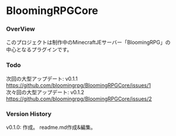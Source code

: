 # BloomingRPGCore
### OverView
このプロジェクトは制作中のMinecraftJEサーバー「BloomingRPG」の  
中心となるプラグインです。  

### Todo
次回の大型アップデート: v0.1.1  
https://github.com/bloomingrpg/BloomingRPGCore/issues/1  
次々回の大型アップデート: v0.1.2  
https://github.com/bloomingrpg/BloomingRPGCore/issues/2  

### Version History
v0.1.0: 作成。 readme.md作成&編集。

